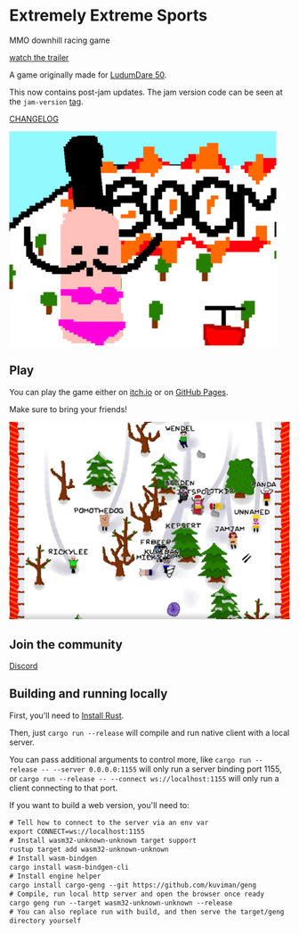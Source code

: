 # Extremely Extreme Sports

MMO downhill racing game

[watch the trailer](https://www.youtube.com/watch?v=aNpc3MlN1NY)

A game originally made for [LudumDare 50](https://ldjam.com/events/ludum-dare/50/extremely-exteme-sports).

This now contains post-jam updates. The jam version code can be seen at the `jam-version` [tag](https://github.com/kuviman/extremely-extreme-sports/tree/jam-version).

[CHANGELOG](CHANGELOG.md)

![cover](screenshots/cover.jpg)

## Play

You can play the game either on [itch.io](https://kuviman.itch.io/extremely-extreme-sports) or on [GitHub Pages](https://kuviman.github.io/extremely-extreme-sports/).

Make sure to bring your friends!

![multiplayer](screenshots/multiplayer.png)

## Join the community

[Discord](https://discord.gg/DZaEMPpANY)

## Building and running locally

First, you'll need to [Install Rust](https://rustup.rs).

Then, just `cargo run --release` will compile and run native client with a local server.

You can pass additional arguments to control more,
like `cargo run --release -- --server 0.0.0.0:1155` will only run a server binding port 1155,
or `cargo run --release -- --connect ws://localhost:1155` will only run a client connecting to that port.

If you want to build a web version, you'll need to:

```shell
# Tell how to connect to the server via an env var
export CONNECT=ws://localhost:1155
# Install wasm32-unknown-unknown target support
rustup target add wasm32-unknown-unknown
# Install wasm-bindgen
cargo install wasm-bindgen-cli                          
# Install engine helper
cargo install cargo-geng --git https://github.com/kuviman/geng
# Compile, run local http server and open the browser once ready
cargo geng run --target wasm32-unknown-unknown --release
# You can also replace run with build, and then serve the target/geng directory yourself
```
